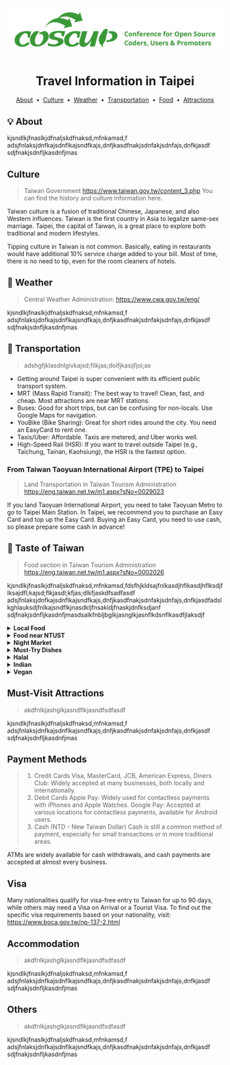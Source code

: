 # ![coscup](coscup-logo.png)

<div align="center">
  <h1>Travel Information in Taipei</h1>
</div>

<div align="center">
  <p>
    <a href="">About</a> &nbsp;&bull;&nbsp;
    <a href="">Culture</a> &nbsp;&bull;&nbsp;
    <a href="">Weather</a> &nbsp;&bull;&nbsp;
    <a href="">Transportation</a> &nbsp;&bull;&nbsp;
    <a href="">Food</a> &nbsp;&bull;&nbsp;
    <a href="">Attractions</a>
  </p>
</div>


## :bulb: About

kjsndlkjfnaslkjdfnaljskdfnaksd,mfnkamsd,f
adsjfnlaksjdnfkajsdnflkajsndfkajs,dnfjkasdfnakjsdnfakjsdnfajs,dnfkjasdf
sdjfnakjsdnfljkasdnfjmas

## Culture
> Taiwan Government https://www.taiwan.gov.tw/content_3.php
> You can find the history and culture information here.

Taiwan culture is a fusion of traditional Chinese, Japanese, and also Western influences.
Taiwan is the first country in Asia to legalize same-sex marriage.
Taipei, the capital of Taiwan, is a great place to explore both traditional and modern lifestyles.

Tipping culture in Taiwan is not common.
Basically, eating in restaurants would have additional 10% service charge added to your bill.
Most of time, there is no need to tip, even for the room cleaners of hotels.

## 🌈 Weather
> Central Weather Administration: https://www.cwa.gov.tw/eng/

kjsndlkjfnaslkjdfnaljskdfnaksd,mfnkamsd,f
adsjfnlaksjdnfkajsdnflkajsndfkajs,dnfjkasdfnakjsdnfakjsdnfajs,dnfkjasdf
sdjfnakjsdnfljkasdnfjmas

## 🚆 Transportation
> adshgfjklasdnlgivkajsd;filkjas;doifjkasijfjoi;as
> 
- Getting around Taipei is super convenient with its efficient public transport system.
- MRT (Mass Rapid Transit): The best way to travel! Clean, fast, and cheap. Most attractions are near MRT stations.
- Buses: Good for short trips, but can be confusing for non-locals. Use Google Maps for navigation.
- YouBike (Bike Sharing): Great for short rides around the city. You need an EasyCard to rent one.
- Taxis/Uber: Affordable. Taxis are metered, and Uber works well.
- High-Speed Rail (HSR): If you want to travel outside Taipei (e.g., Taichung, Tainan, Kaohsiung), the HSR is the fastest option.

### From Taiwan Taoyuan International Airport (TPE) to Taipei
> Land Transportation in Taiwan Tourism Administration https://eng.taiwan.net.tw/m1.aspx?sNo=0029023
>
If you land Taoyuan International Airport, you need to take Taoyuan Metro to go to Taipei Main Station.
In Taipei, we recommend you to purchase an Easy Card and top up the Easy Card.
Buying an Easy Card, you need to use cash, so please prepare some cash in advance!

## 🧋 Taste of Taiwan
> Food section in Taiwan Tourism Administration https://eng.taiwan.net.tw/m1.aspx?sNo=0002026

kjsndlkjfnaslkjdfnaljskdfnaksd,mfnkamsd,fdsfhjkldsajfnlkasdjhflkasdjhflksdjflksajdfl;kajsd;flkjasdl;kfjas;dlkfjaskdfsadfasdf
adsjfnlaksjdnfkajsdnflkajsndfkajs,dnfjkasdfnakjsdnfakjsdnfajs,dnfkjasdfadslkghlauksdjfnlkajsndflkjnasdkljfnsakldjfnaskjdnfksdjanf
sdjfnakjsdnfljkasdnfjmasdsalkfnbljbglkjasnglkjasnflkdsnflkasdfjlaksdjf

<details>
    <summary><b>Local Food</b></summary>
    kjsndlkjfnaslkjdfnaljskdfnaksd,mfnkamsd,f  
    adsjfnlaksjdnfkajsdnflkajsndfkajs,dnfjkasdfnakjsdnfakjsdnfajs,dnfkjasdf  
    sdjfnakjsdnfljkasdnfjmas
</details>

<details>
    <summary><b>Food near NTUST</b></summary>
    Food near National Taiwan University of Science and Technology (NTUST) (Mostly located in the Gongguan area, near NTUST)
    <ul>
        <li>NTUST First Student Cafeteria - 美德耐 (Ping Ke Buffet): [<a href="https://maps.app.goo.gl/2avW6UjkkDbgHUwPA" target="_blank">Google Map</a>] - Affordable buffet</li>
        <li>Lan Jia Gua Bao (Steamed Sandwich): [<a href="https://maps.app.goo.gl/VveBWuYJYdWWGypY7" target="_blank">Google Map</a>] - Famous gua bao shop</li>
        <li>Kuang Yi Shi Hao: [<a href="https://g.co/kgs/6hpLeiq" target="_blank">Google Map</a>] - Brunch, light meals </li>
        <li>Gouyi Xia Izakaya (Gongguan Branch): [<a href="https://g.co/kgs/NiuryCK" target="_blank">Google Map</a>] - Japanese izakaya</li>
        <li>Shishlik Pita x Kebab Middle Eastern Restaurant: [<a href="https://g.co/kgs/46LSRTG" target="_blank">Google Map</a>] - Middle Eastern cuisine</li>
        <li>picnic Cafe: [<a href="https://g.co/kgs/aihSgZw" target="_blank">Google Map</a>] - Cafe, light meals </li>
    </ul>
</details>

<details>
    <summary><b>Night Market</b></summary>
    <ul>
        <li><b>Shilin Night Market (士林夜市)</b>: Best for classic street food.</li>
        <li><b>Raohe Night Market (饒河夜市)</b>: Famous for black pepper buns.</li>
        <li><b>Ningxia Night Market (寧夏夜市)</b>: Great for traditional Taiwanese snacks.</li>
    </ul>
</details>

<details>
    <summary><b>Must-Try Dishes</b></summary>
</details>

<details>
    <summary><b>Halal</b></summary>
    清真飲食
> https://eng.taiwan.net.tw/m1.aspx?sNo=0020323
</details>

<details>
    <summary><b>Indian</b></summary>
    印度料理
</details>

<details>
    <summary><b>Vegan</b></summary>
    素食餐廳
</details>


## Must-Visit Attractions
> akdfnlkjashglkjasndflkjasndfsdfasdf

kjsndlkjfnaslkjdfnaljskdfnaksd,mfnkamsd,f
adsjfnlaksjdnfkajsdnflkajsndfkajs,dnfjkasdfnakjsdnfakjsdnfajs,dnfkjasdf
sdjfnakjsdnfljkasdnfjmas
## Payment Methods
>1. Credit Cards
Visa, MasterCard, JCB, American Express, Diners Club: Widely accepted at many businesses, both locally and internationally.
>2. Debit Cards
Apple Pay: Widely used for contactless payments with iPhones and Apple Watches.
Google Pay: Accepted at various locations for contactless payments, available for Android users.
>3. Cash (NTD - New Taiwan Dollar)
Cash is still a common method of payment, especially for small transactions or in more traditional areas.

ATMs are widely available for cash withdrawals, and cash payments are accepted at almost every business.

## Visa
Many nationalities qualify for visa-free entry to Taiwan for up to 90 days, while others may need a Visa on Arrival or a Tourist Visa. To find out the specific visa requirements based on your nationality, visit: https://www.boca.gov.tw/np-137-2.html

## Accommodation
> akdfnlkjashglkjasndflkjasndfsdfasdf

kjsndlkjfnaslkjdfnaljskdfnaksd,mfnkamsd,f
adsjfnlaksjdnfkajsdnflkajsndfkajs,dnfjkasdfnakjsdnfakjsdnfajs,dnfkjasdf
sdjfnakjsdnfljkasdnfjmas
## Others
> akdfnlkjashglkjasndflkjasndfsdfasdf

kjsndlkjfnaslkjdfnaljskdfnaksd,mfnkamsd,f
adsjfnlaksjdnfkajsdnflkajsndfkajs,dnfjkasdfnakjsdnfakjsdnfajs,dnfkjasdf
sdjfnakjsdnfljkasdnfjmas






